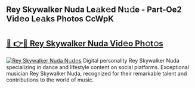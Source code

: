 ## Rey Skywalker Nuda Le𝚊k𝚎d N𝚞𝚍e - Part-Oe2 Vid𝚎o Le𝚊ks Photos CcWpK

# <h2><a href="http://fbdcqf6.evod.top/?m=Rey+Skywalker+Nuda">🔗 👉🔴 Rey Skywalker Nuda Vid𝚎o Ph𝚘t𝚘s</a></h2>

[![Rey Skywalker Nuda N𝚞d𝚎s](https://i.imgur.com/8V9OHl7.gif)](http://fbdcqf6.evod.top/?m=Rey+Skywalker+Nuda)
Digital personality Rey Skywalker Nuda specializing in dance and lifestyle content on social platforms. Exceptional musician Rey Skywalker Nuda, recognized for their remarkable talent and contributions to the world of music. 
